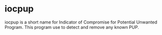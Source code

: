 # iocpup
iocpup is a short name for Indicator of Compromise for Potential Unwanted Program. This program use to detect and remove any known PUP.
